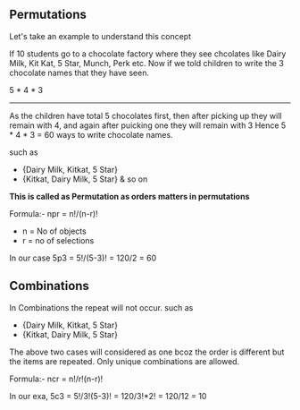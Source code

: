 ## Permutations 
Let's take an example to understand this concept

If 10 students go to a chocolate factory where they see chcolates like Dairy Milk, Kit Kat, 5 Star, Munch, Perk etc.
Now if we told children to write the 3 chocolate names that they have seen.

5 * 4 * 3
__  __  __

As the children have total 5 chocolates first, then after picking up they will remain with 4, and again after puicking one they will remain with 3
Hence 5 * 4 * 3 = 60 ways to write chocolate names.

such as 
- {Dairy Milk, Kitkat, 5 Star}
- {Kitkat, Dairy Milk, 5 Star}
& so on

**This is called as Permutation as orders matters in permutations**

Formula:- 
npr = n!/(n-r)!
- n = No of objects
- r = no of selections

In our case 5p3 = 5!/(5-3)! = 120/2 = 60

## Combinations
In Combinations the repeat will not occur.
such as 
- {Dairy Milk, Kitkat, 5 Star}
- {Kitkat, Dairy Milk, 5 Star}

The above two cases will considered as one bcoz the order is different but the items are repeated.
Only unique combinations are allowed.

Formula:- 
ncr = n!/r!(n-r)!

In our exa,
5c3 = 5!/3!(5-3)! = 120/3!*2! = 120/12 = 10







